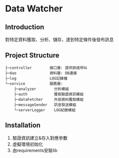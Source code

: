 # Data Watcher

## Introduction

對特定資料獲取、分析、儲存，達到特定條件後發布訊息

## Project Structure
```
├─controller        接口層: 提供排成呼叫
├─dao               資料層: DB連接
├─log               LOG記錄檔
└─service           服務層:
    ├─analyzer        分析模組
    ├─auth            獲取驗證資訊模組
    ├─dataFetcher     外部資料獲取模組
    ├─messageSender   訊息發送模組
    └─serverLogger    LOG紀錄模組
```
## Installation

1. 驗證資訊建立&存入對應參數
2. 虛擬環境初始化
3. 由requirements安裝lib